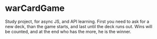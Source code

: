 # warCardGame
 Study project, for async JS, and API learning.
 First you need to ask for a new deck, than the game starts, and last until the deck runs out. Wins will be counted, and at the end who has the more, he is the winner. 

